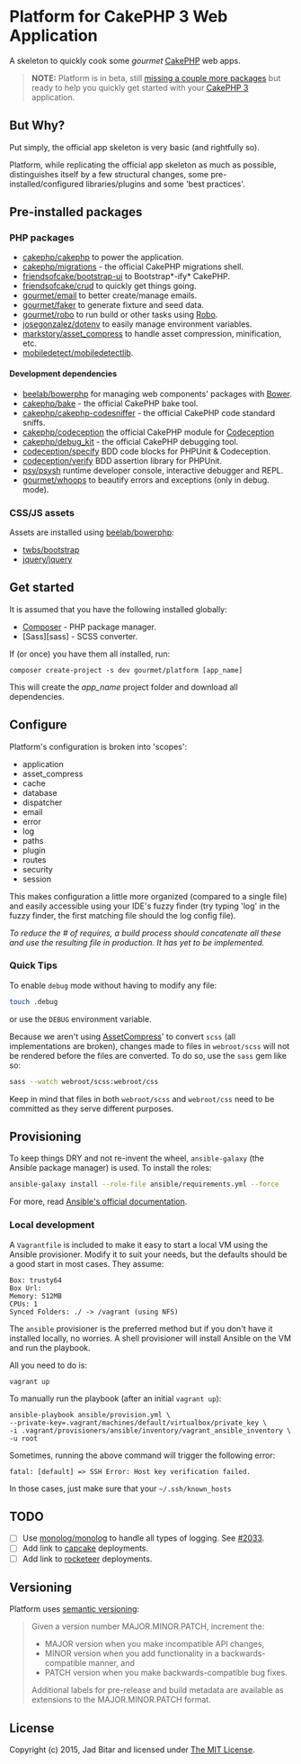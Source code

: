 # Platform for CakePHP 3 Web Application

A skeleton to quickly cook some _gourmet_ [CakePHP][cakephp] web apps.

> __NOTE:__ Platform is in beta, still [missing a couple more packages](#todo)
> but ready to help you quickly get started with your [CakePHP 3][cakephp]
> application.

## But Why?

Put simply, the official app skeleton is very basic (and rightfully so).

Platform, while replicating the official app skeleton as much as possible,
distinguishes itself by a few structural changes, some pre-installed/configured
libraries/plugins and some 'best practices'.

## Pre-installed packages

### PHP packages

* [cakephp/cakephp][cakephp/repo] to power the application.
* [cakephp/migrations][migrations/repo] - the official CakePHP migrations shell.
* [friendsofcake/bootstrap-ui][foc/bootstrap-ui/repo] to Bootstrap*-ify* CakePHP.
* [friendsofcake/crud][foc/crud/repo] to quickly get things going.
* [gourmet/email][email/repo] to better create/manage emails.
* [gourmet/faker][faker/repo] to generate fixture and seed data.
* [gourmet/robo][robo/repo] to run build or other tasks using [Robo][robo].
* [josegonzalez/dotenv][dotenv/repo] to easily manage environment variables.
* [markstory/asset_compress][asset_compress/repo] to handle asset compression,
minification, etc.
* [mobiledetect/mobiledetectlib][mobiledetect/repo].

#### Development dependencies

* [beelab/bowerphp][beelab/bowerphp] for managing web components' packages with [Bower][bower].
* [cakephp/bake][bake/repo] - the official CakePHP bake tool.
* [cakephp/cakephp-codesniffer][codesniffer/repo] - the official CakePHP code
standard sniffs.
* [cakephp/codeception][codeception/repo] the official CakePHP module for
[Codeception][codeception]
* [cakephp/debug_kit][debug_kit/repo] - the official CakePHP debugging tool.
* [codeception/specify][specify/repo] BDD code blocks for PHPUnit & Codeception.
* [codeception/verify][verify/repo] BDD assertion library for PHPUnit.
* [psy/psysh][psysh/repo] runtime developer console, interactive debugger and REPL.
* [gourmet/whoops][whoops/repo] to beautify errors and exceptions (only in debug.
mode).

### CSS/JS assets

Assets are installed using [beelab/bowerphp][beelab/bowerphp]:

* [twbs/bootstrap][bootstrap]
* [jquery/jquery][jquery]

## Get started

It is assumed that you have the following installed globally:

* [Composer][composer] - PHP package manager.
* [Sass][sass] - SCSS converter.

If (or once) you have them all installed, run:

```
composer create-project -s dev gourmet/platform [app_name]
```

This will create the *app_name* project folder and download all dependencies.

## Configure

Platform's configuration is broken into 'scopes':

* application
* asset_compress
* cache
* database
* dispatcher
* email
* error
* log
* paths
* plugin
* routes
* security
* session

This makes configuration a little more organized (compared to a single file)
and easily accessible using your IDE's fuzzy finder (try typing 'log' in the
fuzzy finder, the first matching file should the log config file).

_To reduce the # of requires, a build process should concatenate all these and
use the resulting file in production. It has yet to be implemented._

### Quick Tips

To enable `debug` mode without having to modify any file:

```sh
touch .debug
```

or use the `DEBUG` environment variable.

Because we aren't using [AssetCompress][asset_compress/repo]' to convert `scss`
(all implementations are broken), changes made to files in `webroot/scss` will
not be rendered before the files are converted. To do so, use the `sass` gem like so:

```sh
sass --watch webroot/scss:webroot/css
```

Keep in mind that files in both `webroot/scss` and `webroot/css` need to be committed
as they serve different purposes.

## Provisioning

To keep things DRY and not re-invent the wheel, `ansible-galaxy` (the Ansible
package manager) is used. To install the roles:

```sh
ansible-galaxy install --role-file ansible/requirements.yml --force
```

For more, read [Ansible's official documentation][ansible/docs].

### Local development

A `Vagrantfile` is included to make it easy to start a local VM using the
Ansible provisioner. Modify it to suit your needs, but the defaults should be
a good start in most cases. They assume:

```
Box: trusty64
Box Url:
Memory: 512MB
CPUs: 1
Synced Folders: ./ -> /vagrant (using NFS)
```

The `ansible` provisioner is the preferred method but if you don't have it installed
locally, no worries. A shell provisioner will install Ansible on the VM and run the
playbook.

All you need to do is:

```
vagrant up
```

To manually run the playbook (after an initial `vagrant up`):

```
ansible-playbook ansible/provision.yml \
--private-key=.vagrant/machines/default/virtualbox/private_key \
-i .vagrant/provisioners/ansible/inventory/vagrant_ansible_inventory \
-u root
```

Sometimes, running the above command will trigger the following error:

```
fatal: [default] => SSH Error: Host key verification failed.
```

In those cases, just make sure that your `~/.ssh/known_hosts`

## TODO

* [ ] Use [monolog/monolog][monolog/repo] to handle all types of logging.
See [#2033][cakephp/2033].
* [ ] Add link to [capcake][capcake/repo] deployments.
* [ ] Add link to [rocketeer][rocketeer/repo] deployments.

## Versioning

Platform uses [semantic versioning][semver]:

> Given a version number MAJOR.MINOR.PATCH, increment the:
>
> - MAJOR version when you make incompatible API changes,
> - MINOR version when you add functionality in a backwards-compatible manner,
> and
> - PATCH version when you make backwards-compatible bug fixes.
>
> Additional labels for pre-release and build metadata are available as
> extensions to the MAJOR.MINOR.PATCH format.

## License

Copyright (c) 2015, Jad Bitar and licensed under [The MIT License][mit].

[ansible/docs]://docs.ansible.com
[asset_compress/repo]://github.com/markstory/asset_compress
[bake/repo]://github.com/cakephp/bake
[beelab/bowerphp]://github/beelab/bowerphp
[bootstrap]:http://getbootstrap.com
[bower]://bower.io
[cakephp]:http://cakephp.org
[cakephp/2033]://github.com/cakephp/cakephp/issues/2033
[cakephp/repo]://github.com/cakephp/cakephp
[capcake/repo]://github.com/jadb/capcake
[codeception]:http://codeception.com
[codeception/repo]://github.com/cakephp/codeception
[codesniffer/repo]://github.com/cakephp/cakephp-codesniffer
[composer]://getcomposer.org/doc/00-intro.md#globally
[component/repo]://github.com/robloach/component-installer
[debugbar/repo]://github.com/maximebf/debugbar
[debug_kit/repo]://github.com/cakephp/debug_kit
[dotenv/repo]://github.com/josegonzalez/php-dotenv
[email/repo]://github.com/gourmet/email
[faker/repo]://github.com/gourmet/faker
[foc/bootstrap-ui/repo]://github.com/friendsofcake/bootstrap-ui
[foc/crud/repo]://github.com/friendsofcake/crud
[gourmet/box]://github.com/gourmet/box/
[jquery]:http://jquery.com
[milestones]://github.com/gourmet/platform/issues/milestones
[migrations/repo]://github.com/cakephp/migrations
[mit]:http://www.opensource.org/licenses/mit-license.php
[mobiledetect/repo]://github.com/serbanghita/Mobile-Detect
[monolog/repo]://github.com/seldaek/monolog
[phinx/repo]://github.com/robmorgan/phinx
[phpunit/repo]://github.com/sebastianbergmann/phpunit
[psysh/repo]://github.com/bobthecow/psysh
[robo]:http://robo.li
[robo/repo]://github.com/gourmet/robo
[rocketeer/repo]://github.com/anahkiasen/rocketeer
[semver]:http://semver.org
[specify/repo]://github.com/codeception/specify
[vagrant]:http://vagrantup.com
[verify/repo]://github.com/codeception/verify
[whoops/repo]://github.com/gourmet/whoops
